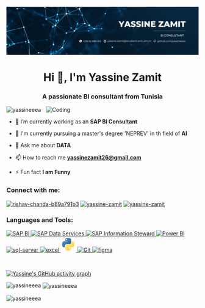 [![covlettt](https://github.com/yassineeea/yassineeea/blob/main/covlett.jpg)](https://example.com)
<h1 align="center">Hi 👋, I'm Yassine Zamit</h1>
<h3 align="center">A passionate BI consultant from Tunisia</h3>
<img align="right" alt="Coding" width="400" src="https://cdn.dribbble.com/users/1162077/screenshots/3848914/programmer.gif">


<p align="left"> <img src="https://komarev.com/ghpvc/?username=yassineeea&label=Profile%20views&color=0e75b6&style=flat" alt="yassineeea" /> </p>



- 🔭 I’m currently working as an **SAP BI Consultant**

- 🌱 I'm currently pursuing a master's degree 'NEPREV' in th field of **AI**

- 💬 Ask me about **DATA**

- 📫 How to reach me **yassinezamit26@gmail.com**

- ⚡ Fun fact **I am Funny**

<h3 align="left">Connect with me:</h3>
<p align="left">
<a href="https://www.linkedin.com/in/yassine-zamit/" target="blank"><img align="center" src="https://raw.githubusercontent.com/rahuldkjain/github-profile-readme-generator/master/src/images/icons/Social/linked-in-alt.svg" alt="rishav-chanda-b89a791b3" height="30" width="40" /></a>
<a href="https://www.instagram.com/yassinezamit/" target="blank"><img align="center" src="https://raw.githubusercontent.com/rahuldkjain/github-profile-readme-generator/master/src/images/icons/Social/instagram.svg" alt="yassine-zamit" height="30" width="40" /></a>
<a href="https://www.youtube.com/@automationworld8336" target="blank"><img align="center" src="https://raw.githubusercontent.com/rahuldkjain/github-profile-readme-generator/master/src/images/icons/Social/youtube.svg" alt="yassine-zamit" height="30" width="40" /></a>
</p>
<h3 align="left">Languages and Tools:</h3>
<p align="left">
  <a href="https://www.sap.com/products/business-intelligence.html" target="_blank" rel="noreferrer">
    <img src="https://www.vectorlogo.zone/logos/sap/sap-icon.svg" alt="SAP BI" width="40" height="40"/>
  </a>
  <a href="https://www.sap.com/products/data-services.html" target="_blank" rel="noreferrer">
    <img src="https://www.vectorlogo.zone/logos/sap/sap-icon.svg" alt="SAP Data Services" width="40" height="40"/>
  </a>
  <a href="https://www.sap.com/products/information-steward.html" target="_blank" rel="noreferrer">
    <img src="https://www.vectorlogo.zone/logos/sap/sap-icon.svg" alt="SAP Information Steward" width="40" height="40"/>
  </a>
  <a href="https://powerbi.microsoft.com/" target="_blank" rel="noreferrer">
    <img src="https://www.vectorlogo.zone/logos/microsoft_powerbi/microsoft_powerbi-icon.svg" alt="Power BI" width="40" height="40"/>
  </a>
  <a href="https://www.microsoft.com/en-us/sql-server" target="_blank" rel="noreferrer">
    <img src="https://www.svgrepo.com/show/303229/microsoft-sql-server-logo.svg" alt="sql-server" width="40" height="40"/>
  </a>
  <a href="https://www.microsoft.com/en-us/microsoft-365/excel" target="_blank" rel="noreferrer">
    <img src="https://img.icons8.com/color/452/microsoft-excel-2019--v1.png" alt="excel" width="40" height="40"/>
  </a>
  <a href="https://www.python.org/" target="_blank" rel="noreferrer">
    <img src="https://raw.githubusercontent.com/devicons/devicon/master/icons/python/python-original.svg" alt="Python" width="40" height="40"/>
  </a>
  <a href="https://git-scm.com/" target="_blank" rel="noreferrer">
    <img src="https://www.vectorlogo.zone/logos/git-scm/git-scm-icon.svg" alt="Git" width="40" height="40"/>
  </a>
  <a href="https://www.figma.com/" target="_blank" rel="noreferrer"> <img src="https://www.vectorlogo.zone/logos/figma/figma-icon.svg" alt="figma" width="40" height="40"/> </a>

</p>
<br>

[![Yassine's GitHub activity graph](https://activity-graph.herokuapp.com/graph?username=yassineeea&&theme=xcode)](https://github.com/yassineeea)
<br>

<p><img align="left" src="https://github-readme-stats.vercel.app/api/top-langs?username=yassineeea&show_icons=true&locale=en&layout=compact&theme=tokyonight" alt="yassineeea" /></p>

<p>&nbsp;<img align="center" src="https://github-readme-stats.vercel.app/api?username=yassineeea&show_icons=true&locale=en&theme=tokyonight" alt="yassineeea" /></p>

<p><img align="center" src="https://github-readme-streak-stats.herokuapp.com/?user=yassineeea&&theme=tokyonight" alt="yassineeea" /></p>

<!--
**yassineeea/yassineeea** is a ✨ _special_ ✨ repository because its `README.md` (this file) appears on your GitHub profile.

Here are some ideas to get you started:

- 🔭 I’m currently working on ...
- 🌱 I’m currently learning ...
- 👯 I’m looking to collaborate on ...
- 🤔 I’m looking for help with ...
- 💬 Ask me about ...
- 📫 How to reach me: ...
- 😄 Pronouns: ...
- ⚡ Fun fact: ...
-->
